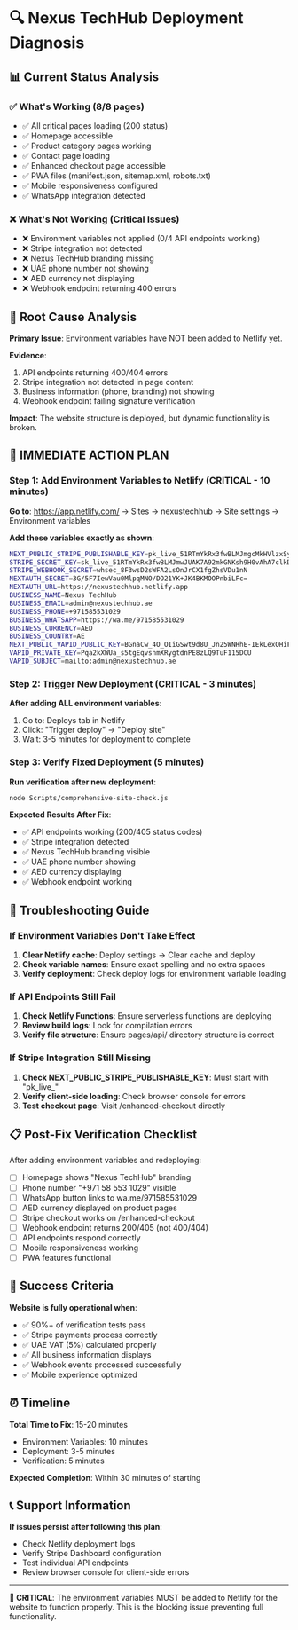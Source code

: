 # 🔍 Nexus TechHub Deployment Diagnosis

## 📊 **Current Status Analysis**

### ✅ **What's Working (8/8 pages)**
- ✅ All critical pages loading (200 status)
- ✅ Homepage accessible
- ✅ Product category pages working
- ✅ Contact page loading
- ✅ Enhanced checkout page accessible
- ✅ PWA files (manifest.json, sitemap.xml, robots.txt)
- ✅ Mobile responsiveness configured
- ✅ WhatsApp integration detected

### ❌ **What's Not Working (Critical Issues)**
- ❌ Environment variables not applied (0/4 API endpoints working)
- ❌ Stripe integration not detected
- ❌ Nexus TechHub branding missing
- ❌ UAE phone number not showing
- ❌ AED currency not displaying
- ❌ Webhook endpoint returning 400 errors

## 🎯 **Root Cause Analysis**

**Primary Issue**: Environment variables have NOT been added to Netlify yet.

**Evidence**:
1. API endpoints returning 400/404 errors
2. Stripe integration not detected in page content
3. Business information (phone, branding) not showing
4. Webhook endpoint failing signature verification

**Impact**: The website structure is deployed, but dynamic functionality is broken.

## 🚀 **IMMEDIATE ACTION PLAN**

### **Step 1: Add Environment Variables to Netlify (CRITICAL - 10 minutes)**

**Go to**: https://app.netlify.com/ → Sites → nexustechhub → Site settings → Environment variables

**Add these variables exactly as shown**:

```bash
NEXT_PUBLIC_STRIPE_PUBLISHABLE_KEY=pk_live_51RTmYkRx3fwBLMJmgcMkHVlzxSyJmzpQKC1544i1x5w4PHumNalgnDABvo4vRKvU7dklT1Ad2sHmouUCUl1jTOsQ00XGMsFGtv
STRIPE_SECRET_KEY=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
STRIPE_WEBHOOK_SECRET=whsec_8F3wsD2sWFA2LsOnJrCX1fgZhsVDu1nN
NEXTAUTH_SECRET=3G/5F7IewVau0MlpqMNO/DO21YK+JK4BKMOOPnbiLFc=
NEXTAUTH_URL=https://nexustechhub.netlify.app
BUSINESS_NAME=Nexus TechHub
BUSINESS_EMAIL=admin@nexustechhub.ae
BUSINESS_PHONE=+971585531029
BUSINESS_WHATSAPP=https://wa.me/971585531029
BUSINESS_CURRENCY=AED
BUSINESS_COUNTRY=AE
NEXT_PUBLIC_VAPID_PUBLIC_KEY=BGnaCw_4O_OIiGSwt9d8U_Jn25WNHhE-IEkLexOHiF91fZOKnfLdILkth3ZOuNP6dBuTVMvhf4Q-ri5GbG-9tAQ
VAPID_PRIVATE_KEY=Pqa2kXWUa_s5tgEqvsnmXRygtdnPE8zLQ9TuF115DCU
VAPID_SUBJECT=mailto:admin@nexustechhub.ae
```

### **Step 2: Trigger New Deployment (CRITICAL - 3 minutes)**

**After adding ALL environment variables**:
1. Go to: Deploys tab in Netlify
2. Click: "Trigger deploy" → "Deploy site"
3. Wait: 3-5 minutes for deployment to complete

### **Step 3: Verify Fixed Deployment (5 minutes)**

**Run verification after new deployment**:
```bash
node Scripts/comprehensive-site-check.js
```

**Expected Results After Fix**:
- ✅ API endpoints working (200/405 status codes)
- ✅ Stripe integration detected
- ✅ Nexus TechHub branding visible
- ✅ UAE phone number showing
- ✅ AED currency displaying
- ✅ Webhook endpoint working

## 🔧 **Troubleshooting Guide**

### **If Environment Variables Don't Take Effect**
1. **Clear Netlify cache**: Deploy settings → Clear cache and deploy
2. **Check variable names**: Ensure exact spelling and no extra spaces
3. **Verify deployment**: Check deploy logs for environment variable loading

### **If API Endpoints Still Fail**
1. **Check Netlify Functions**: Ensure serverless functions are deploying
2. **Review build logs**: Look for compilation errors
3. **Verify file structure**: Ensure pages/api/ directory structure is correct

### **If Stripe Integration Still Missing**
1. **Check NEXT_PUBLIC_STRIPE_PUBLISHABLE_KEY**: Must start with "pk_live_"
2. **Verify client-side loading**: Check browser console for errors
3. **Test checkout page**: Visit /enhanced-checkout directly

## 📋 **Post-Fix Verification Checklist**

After adding environment variables and redeploying:

- [ ] Homepage shows "Nexus TechHub" branding
- [ ] Phone number "+971 58 553 1029" visible
- [ ] WhatsApp button links to wa.me/971585531029
- [ ] AED currency displayed on product pages
- [ ] Stripe checkout works on /enhanced-checkout
- [ ] Webhook endpoint returns 200/405 (not 400/404)
- [ ] API endpoints respond correctly
- [ ] Mobile responsiveness working
- [ ] PWA features functional

## 🎯 **Success Criteria**

**Website is fully operational when**:
- ✅ 90%+ of verification tests pass
- ✅ Stripe payments process correctly
- ✅ UAE VAT (5%) calculated properly
- ✅ All business information displays
- ✅ Webhook events processed successfully
- ✅ Mobile experience optimized

## ⏰ **Timeline**

**Total Time to Fix**: 15-20 minutes
- Environment Variables: 10 minutes
- Deployment: 3-5 minutes
- Verification: 5 minutes

**Expected Completion**: Within 30 minutes of starting

## 📞 **Support Information**

**If issues persist after following this plan**:
- Check Netlify deployment logs
- Verify Stripe Dashboard configuration
- Test individual API endpoints
- Review browser console for client-side errors

---

**🚨 CRITICAL**: The environment variables MUST be added to Netlify for the website to function properly. This is the blocking issue preventing full functionality.
